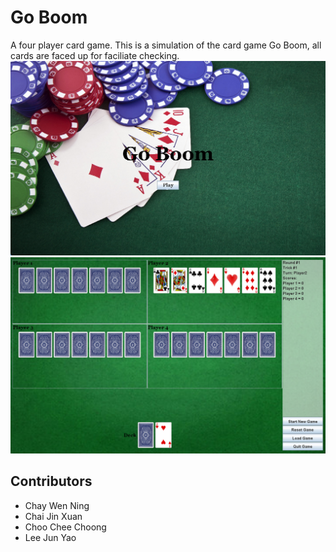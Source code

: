 # Go Boom
A four player card game. This is a simulation of the card game Go Boom, all cards are faced up for faciliate checking.  
![Go Boom Title](/Screenshots/title.png)
![Go Boom Game](/Screenshots/game.png)

## Contributors
- Chay Wen Ning
- Chai Jin Xuan
- Choo Chee Choong
- Lee Jun Yao
